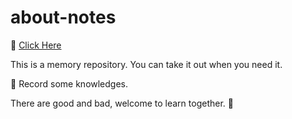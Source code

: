 # about-notes

🧚‍ [Click Here](https://ysfscream.xyz/about-notes)

This is a memory repository. You can take it out when you need it.

📙 Record some knowledges.

There are good and bad, welcome to learn together. 👏
